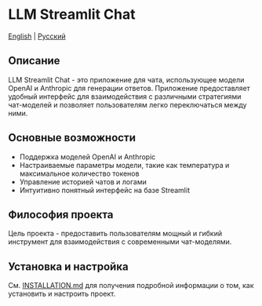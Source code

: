 # LLM Streamlit Chat

[English](../en/README.md) | [Русский](README.md)

## Описание

LLM Streamlit Chat - это приложение для чата, использующее модели OpenAI и Anthropic для генерации ответов. Приложение предоставляет удобный интерфейс для взаимодействия с различными стратегиями чат-моделей и позволяет пользователям легко переключаться между ними.

## Основные возможности

- Поддержка моделей OpenAI и Anthropic
- Настраиваемые параметры модели, такие как температура и максимальное количество токенов
- Управление историей чатов и логами
- Интуитивно понятный интерфейс на базе Streamlit

## Философия проекта

Цель проекта - предоставить пользователям мощный и гибкий инструмент для взаимодействия с современными чат-моделями.

## Установка и настройка

См. [INSTALLATION.md](INSTALLATION.md) для получения подробной информации о том, как установить и настроить проект.
